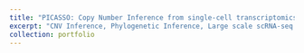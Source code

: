 ```yaml
---
title: "PICASSO: Copy Number Inference from single-cell transcriptomics"
excerpt: "CNV Inference, Phylogenetic Inference, Large scale scRNA-seq matrix simulations<br/><img src='/images/picasso.png'>"
collection: portfolio
---
```

